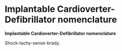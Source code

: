 ---
---
# Implantable Cardioverter-Defibrillator nomenclature

**Implantable Cardioverter-Defibrillator nomenclature**

Shock-tachy-sense-brady.
